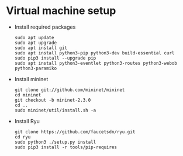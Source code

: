# Virtual machine setup

- Install required packages
  ```
  sudo apt update
  sudo apt upgrade
  sudo apt install git
  sudo apt install python3-pip python3-dev build-essential curl
  sudo pip3 install --upgrade pip
  sudo apt install python3-eventlet python3-routes python3-webob python3-paramiko
  ```

- Install mininet
  ```
  git clone git://github.com/mininet/mininet
  cd mininet
  git checkout -b mininet-2.3.0
  cd ..
  sudo mininet/util/install.sh -a
  ```

- Install Ryu
  ```
  git clone https://github.com/faucetsdn/ryu.git
  cd ryu
  sudo python3 ./setup.py install
  sudo pip3 install -r tools/pip-requires
  ```